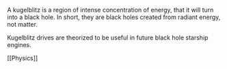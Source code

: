 A kugelblitz is a region of intense concentration of energy, that it will turn into a black hole. In short, they are black holes created from radiant energy, not matter.

Kugelblitz drives are theorized to be useful in future black hole starship engines.

[[Physics]]